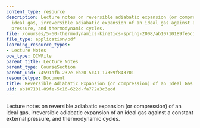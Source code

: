 ```yaml
---
content_type: resource
description: Lecture notes on reversible adiabatic expansion (or compression) of an
  ideal gas, irreversible adiabatic expansion of an ideal gas against a constant external
  pressure, and thermodynamic cycles.
file: /courses/5-60-thermodynamics-kinetics-spring-2008/ab10710189fe5c16622dfa772a3c3edd_lec_5.pdf
file_type: application/pdf
learning_resource_types:
- Lecture Notes
ocw_type: OCWFile
parent_title: Lecture Notes
parent_type: CourseSection
parent_uid: 74591afb-232e-eb20-5c41-17359f843701
resourcetype: Document
title: Reversible Adiabatic Expansion (or compression) of an Ideal Gas
uid: ab107101-89fe-5c16-622d-fa772a3c3edd
---
```

Lecture notes on reversible adiabatic expansion (or compression) of an ideal gas, irreversible adiabatic expansion of an ideal gas against a constant external pressure, and thermodynamic cycles.

